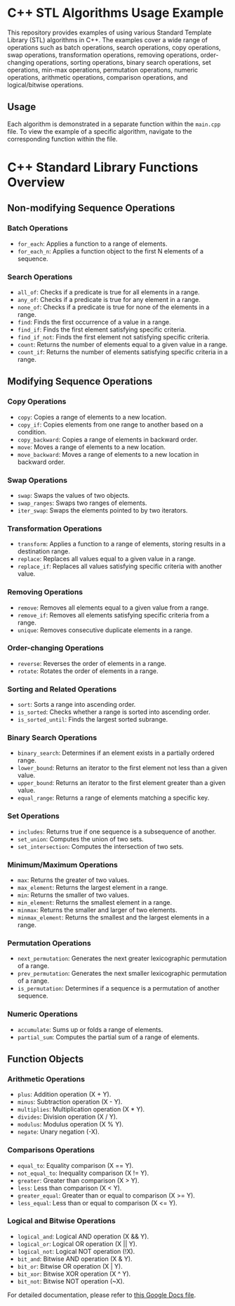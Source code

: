 # C++ STL Algorithms Usage Example

This repository provides examples of using various Standard Template Library (STL) algorithms in C++. The examples cover a wide range of operations such as batch operations, search operations, copy operations, swap operations, transformation operations, removing operations, order-changing operations, sorting operations, binary search operations, set operations, min-max operations, permutation operations, numeric operations, arithmetic operations, comparison operations, and logical/bitwise operations.

## Usage

Each algorithm is demonstrated in a separate function within the `main.cpp` file. To view the example of a specific algorithm, navigate to the corresponding function within the file.

# C++ Standard Library Functions Overview

## Non-modifying Sequence Operations

### Batch Operations
- `for_each`: Applies a function to a range of elements.
- `for_each_n`: Applies a function object to the first N elements of a sequence.

### Search Operations
- `all_of`: Checks if a predicate is true for all elements in a range.
- `any_of`: Checks if a predicate is true for any element in a range.
- `none_of`: Checks if a predicate is true for none of the elements in a range.
- `find`: Finds the first occurrence of a value in a range.
- `find_if`: Finds the first element satisfying specific criteria.
- `find_if_not`: Finds the first element not satisfying specific criteria.
- `count`: Returns the number of elements equal to a given value in a range.
- `count_if`: Returns the number of elements satisfying specific criteria in a range.

## Modifying Sequence Operations

### Copy Operations
- `copy`: Copies a range of elements to a new location.
- `copy_if`: Copies elements from one range to another based on a condition.
- `copy_backward`: Copies a range of elements in backward order.
- `move`: Moves a range of elements to a new location.
- `move_backward`: Moves a range of elements to a new location in backward order.

### Swap Operations
- `swap`: Swaps the values of two objects.
- `swap_ranges`: Swaps two ranges of elements.
- `iter_swap`: Swaps the elements pointed to by two iterators.

### Transformation Operations
- `transform`: Applies a function to a range of elements, storing results in a destination range.
- `replace`: Replaces all values equal to a given value in a range.
- `replace_if`: Replaces all values satisfying specific criteria with another value.

### Removing Operations
- `remove`: Removes all elements equal to a given value from a range.
- `remove_if`: Removes all elements satisfying specific criteria from a range.
- `unique`: Removes consecutive duplicate elements in a range.

### Order-changing Operations
- `reverse`: Reverses the order of elements in a range.
- `rotate`: Rotates the order of elements in a range.

### Sorting and Related Operations
- `sort`: Sorts a range into ascending order.
- `is_sorted`: Checks whether a range is sorted into ascending order.
- `is_sorted_until`: Finds the largest sorted subrange.

### Binary Search Operations
- `binary_search`: Determines if an element exists in a partially ordered range.
- `lower_bound`: Returns an iterator to the first element not less than a given value.
- `upper_bound`: Returns an iterator to the first element greater than a given value.
- `equal_range`: Returns a range of elements matching a specific key.

### Set Operations
- `includes`: Returns true if one sequence is a subsequence of another.
- `set_union`: Computes the union of two sets.
- `set_intersection`: Computes the intersection of two sets.

### Minimum/Maximum Operations
- `max`: Returns the greater of two values.
- `max_element`: Returns the largest element in a range.
- `min`: Returns the smaller of two values.
- `min_element`: Returns the smallest element in a range.
- `minmax`: Returns the smaller and larger of two elements.
- `minmax_element`: Returns the smallest and the largest elements in a range.

### Permutation Operations
- `next_permutation`: Generates the next greater lexicographic permutation of a range.
- `prev_permutation`: Generates the next smaller lexicographic permutation of a range.
- `is_permutation`: Determines if a sequence is a permutation of another sequence.

### Numeric Operations
- `accumulate`: Sums up or folds a range of elements.
- `partial_sum`: Computes the partial sum of a range of elements.

## Function Objects

### Arithmetic Operations
- `plus`: Addition operation (X + Y).
- `minus`: Subtraction operation (X - Y).
- `multiplies`: Multiplication operation (X * Y).
- `divides`: Division operation (X / Y).
- `modulus`: Modulus operation (X % Y).
- `negate`: Unary negation (-X).

### Comparisons Operations
- `equal_to`: Equality comparison (X == Y).
- `not_equal_to`: Inequality comparison (X != Y).
- `greater`: Greater than comparison (X > Y).
- `less`: Less than comparison (X < Y).
- `greater_equal`: Greater than or equal to comparison (X >= Y).
- `less_equal`: Less than or equal to comparison (X <= Y).

### Logical and Bitwise Operations
- `logical_and`: Logical AND operation (X && Y).
- `logical_or`: Logical OR operation (X || Y).
- `logical_not`: Logical NOT operation (!X).
- `bit_and`: Bitwise AND operation (X & Y).
- `bit_or`: Bitwise OR operation (X | Y).
- `bit_xor`: Bitwise XOR operation (X ^ Y).
- `bit_not`: Bitwise NOT operation (~X).
 
For detailed documentation, please refer to [this Google Docs file](https://docs.google.com/document/d/1LBrtu3clDwqwFf0wHy3Yh97giq3DEj35Sso17Gxjxls/edit?usp=sharing).

